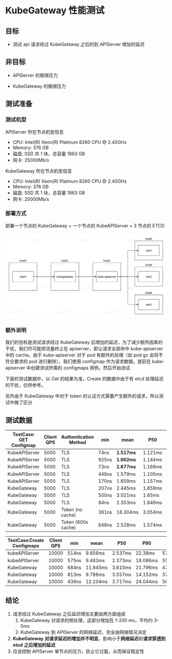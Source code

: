 # KubeGateway 性能测试

## 目标

- 测试 api 请求经过 KubeGateway 之后的到 APIServer 增加的延迟

## 非目标

- APIServer 的极限压力

- KubeGateway 的极限压力

## 测试准备

### 测试机型

APIServer 所在节点机型信息

- CPU: Intel(R) Xeon(R) Platinum 8260 CPU @ 2.40GHz
- Memory: 376 GB
- 磁盘: SSD 共 1 块，总容量 1863 GB
- 网卡: 25000Mb/s

KubeGateway 所在节点机型信息

- CPU: Intel(R) Xeon(R) Platinum 8260 CPU @ 2.40GHz
- Memory: 376 GB
- 磁盘: SSD 共 1 块，总容量 1863 GB
- 网卡: 25000Mb/s

### 部署方式

部署一个节点的 KubeGateway + 一个节点的 KubeAPIServer + 3 节点的 ETCD

![benchmark_arch](../image/benchmark_arch.png)



### 额外说明

我们的目标是测试请求经过 KubeGateway 后增加的延迟，为了减少额外因素的干扰，我们尽可能把流量终止在 apiserver，即让请求全部命中 kube-apiserver 中的 cache。由于 kube-apiserver 对于 pod 有额外的处理（如 pod gc 会将不符合要求的 pod 进行删除），我们使用 configmap 作为请求数据。提前在 kube-apiserver 中创建测试所需的 configmaps 用例，然后开始测试

下面的测试数据中，以 Get 的结果为准，Create 的数据中由于有 etcd 处理延迟的干扰，仅供参考。

另外由于 KubeGateway 中对于 token 的认证方式需要产生额外的请求，所以测试中做了区分

## 测试数据

| TestCase: GET Configmap | Client QPS | Authentication Method | min   | mean        | P50     | P90      | P95       | P99       | max       | KubeGateway throughput | KubeAPIServer throughput |
| ----------------------- | ---------- | --------------------- | ----- | ----------- | ------- | -------- | --------- | --------- | --------- | ---------------------- | ------------------------ |
| KubeAPIServer           | 5000       | TLS                   | 74ns  | **1.517ms** | 1.121ms | 1.292ms  | 1.362ms   | 14.112ms  | 125.575ms | 0                      | 5000                     |
| KubeAPIServer           | 5000       | TLS                   | 925ns | **1.662ms** | 1.144ms | 1.311ms  | 1.382ms   | 20.328ms  | 140.032ms | 0                      | 4999                     |
| KubeAPIServer           | 5000       | TLS                   | 73ns  | **1.677ms** | 1.168ms | 1.334ms  | 1.401ms   | 17.406ms  | 144.379ms | 0                      | 4999                     |
| KubeAPIServer           | 5000       | TLS                   | 448ns | 1.579ms     | 1.105ms | 1.27ms   | 1.341ms   | 12.088ms  | 206.709ms | 0                      | 4999                     |
| KubeAPIServer           | 5000       | TLS                   | 170ns | 1.659ms     | 1.157ms | 1.321ms  | 1.391ms   | 14.116ms  | 206.099ms | 0                      | 4999                     |
| KubeGateway             | 5000       | TLS                   | 207ns | 2.445ms     | 1.659ms | 2.013ms  | 2.822ms   | 26.27ms   | 214.799ms | 5000                   | 5000                     |
| KubeGateway             | 5000       | TLS                   | 500ns | 3.021ms     | 1.65ms  | 2.008ms  | 2.971ms   | 33.045ms  | 676.782ms | 5000                   | 5000                     |
| KubeGateway             | 5000       | TLS                   | 84ns  | 2.353ms     | 1.649ms | 1.994ms  | 2.851ms   | 20.31ms   | 232.801ms | 5000                   | 5000                     |
| KubeGateway             | 5000       | Token (no cache)      | 361ns | 16.304ms    | 3.054ms | 16.571ms | 107.589ms | 262.313ms | 1.732s    | 4999                   | 10000                    |
| KubeGateway             | 5000       | Token (600s cache)    | 648ns | 2.528ms     | 1.574ms | 1.913ms  | 2.401ms   | 32.582ms  | 314.817ms | 4999                   | 4999                     |

| TestCase:Create Configmaps | Client QPS | min   | mean     | P50     | P90      | P95      | P99       | max       | KubeGateway throughput | KubeAPIServer throughput |
| -------------------------- | ---------- | ----- | -------- | ------- | -------- | -------- | --------- | --------- | ---------------------- | ------------------------ |
| kubeAPIServer              | 10000      | 514ns | 9.856ms  | 2.537ms | 22.38ms  | 57.267ms | 125.353ms | 520.691ms | 9999                   | 9999                     |
| kubeAPIServer              | 10000      | 575ns | 9.483ms  | 2.373ms | 18.086ms | 55.129ms | 126.363ms | 521.442ms | 9999                   | 9999                     |
| KubeGateway                | 10000      | 684ns | 11.945ms | 3.615ms | 21.796ms | 47.491ms | 150.707ms | 1.333s    | 9941                   | 9941                     |
| KubeGateway                | 10000      | 813ns | 9.786ms  | 3.557ms | 14.152ms | 37.787ms | 109.144ms | 1.075s    | 9993                   | 9993                     |
| KubeGateway                | 10000      | 436ns | 12.104ms | 3.717ms | 24.044ms | 56.261ms | 143.505ms | 1.173s    | 9984                   | 9984                     |

## 结论

1. 请求经过 KubeGateway 之后延迟增加主要由两方面组成
   1. KubeGateway 对请求的预处理，这部分增加在 1-200 ms，平均约 3-5ms
   2. KubeGateway 到 APIServer 的网络延迟，完全由网络情况决定
2. **KubeGateway 对请求延迟的增加并不明显**，影响小于**网络延迟**和**请求穿透到** **etcd** **之后增加的延迟**
3. 应该控制 APIServer 单节点的压力，防止它过载，从而保证稳定性
